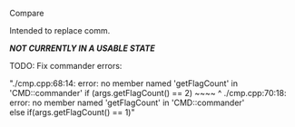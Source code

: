 Compare

Intended to replace comm.

***NOT CURRENTLY IN A USABLE STATE***

TODO: Fix commander errors:

"./cmp.cpp:68:14: error: no member named 'getFlagCount' in 'CMD::commander'
    if (args.getFlagCount() == 2)
        ~~~~ ^
./cmp.cpp:70:18: error: no member named 'getFlagCount' in 'CMD::commander'                                   
    else if(args.getFlagCount() == 1)"
